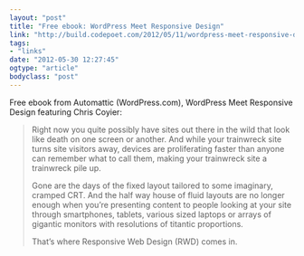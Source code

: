 ```yaml
---
layout: "post"
title: "Free ebook: WordPress Meet Responsive Design"
link: "http://build.codepoet.com/2012/05/11/wordpress-meet-responsive-design/"
tags: 
- "links"
date: "2012-05-30 12:27:45"
ogtype: "article"
bodyclass: "post"
---
```


Free ebook from Automattic (WordPress.com), WordPress Meet Responsive Design featuring Chris Coyier:

> Right now you quite possibly have sites out there in the wild that look like death on one screen or another. And while your trainwreck site turns site visitors away, devices are proliferating faster than anyone can remember what to call them, making your trainwreck site a trainwreck pile up.
> 
> Gone are the days of the fixed layout tailored to some imaginary, cramped CRT. And the half way house of fluid layouts are no longer enough when you’re presenting content to people looking at your site through smartphones, tablets, various sized laptops or arrays of gigantic monitors with resolutions of titantic proportions.
> 
> That’s where Responsive Web Design (RWD) comes in.